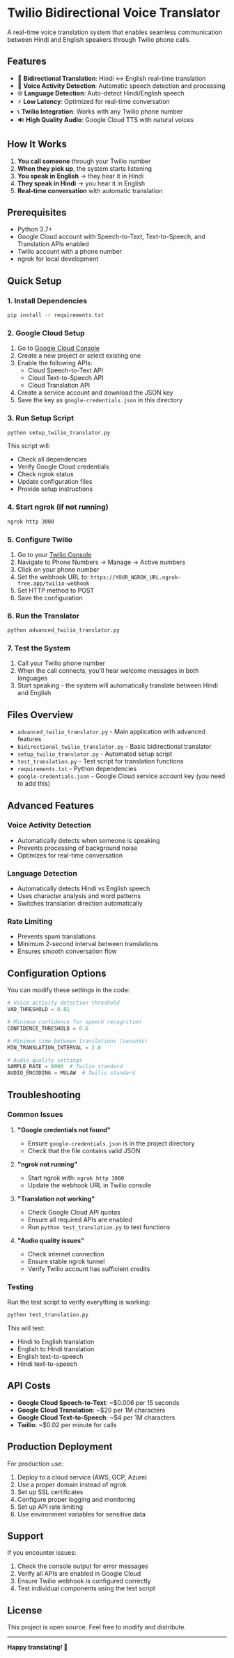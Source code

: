 # Twilio Bidirectional Voice Translator

A real-time voice translation system that enables seamless communication between Hindi and English speakers through Twilio phone calls.

## Features

- 🔄 **Bidirectional Translation**: Hindi ↔ English real-time translation
- 🎤 **Voice Activity Detection**: Automatic speech detection and processing
- 🌐 **Language Detection**: Auto-detect Hindi/English speech
- ⚡ **Low Latency**: Optimized for real-time conversation
- 📞 **Twilio Integration**: Works with any Twilio phone number
- 🔊 **High Quality Audio**: Google Cloud TTS with natural voices

## How It Works

1. **You call someone** through your Twilio number
2. **When they pick up**, the system starts listening
3. **You speak in English** → they hear it in Hindi
4. **They speak in Hindi** → you hear it in English
5. **Real-time conversation** with automatic translation

## Prerequisites

- Python 3.7+
- Google Cloud account with Speech-to-Text, Text-to-Speech, and Translation APIs enabled
- Twilio account with a phone number
- ngrok for local development

## Quick Setup

### 1. Install Dependencies

```bash
pip install -r requirements.txt
```

### 2. Google Cloud Setup

1. Go to [Google Cloud Console](https://console.cloud.google.com/)
2. Create a new project or select existing one
3. Enable the following APIs:
   - Cloud Speech-to-Text API
   - Cloud Text-to-Speech API
   - Cloud Translation API
4. Create a service account and download the JSON key
5. Save the key as `google-credentials.json` in this directory

### 3. Run Setup Script

```bash
python setup_twilio_translator.py
```

This script will:
- Check all dependencies
- Verify Google Cloud credentials
- Check ngrok status
- Update configuration files
- Provide setup instructions

### 4. Start ngrok (if not running)

```bash
ngrok http 3000
```

### 5. Configure Twilio

1. Go to your [Twilio Console](https://console.twilio.com/)
2. Navigate to Phone Numbers → Manage → Active numbers
3. Click on your phone number
4. Set the webhook URL to: `https://YOUR_NGROK_URL.ngrok-free.app/twilio-webhook`
5. Set HTTP method to POST
6. Save the configuration

### 6. Run the Translator

```bash
python advanced_twilio_translator.py
```

### 7. Test the System

1. Call your Twilio phone number
2. When the call connects, you'll hear welcome messages in both languages
3. Start speaking - the system will automatically translate between Hindi and English

## Files Overview

- `advanced_twilio_translator.py` - Main application with advanced features
- `bidirectional_twilio_translator.py` - Basic bidirectional translator
- `setup_twilio_translator.py` - Automated setup script
- `test_translation.py` - Test script for translation functions
- `requirements.txt` - Python dependencies
- `google-credentials.json` - Google Cloud service account key (you need to add this)

## Advanced Features

### Voice Activity Detection
- Automatically detects when someone is speaking
- Prevents processing of background noise
- Optimizes for real-time conversation

### Language Detection
- Automatically detects Hindi vs English speech
- Uses character analysis and word patterns
- Switches translation direction automatically

### Rate Limiting
- Prevents spam translations
- Minimum 2-second interval between translations
- Ensures smooth conversation flow

## Configuration Options

You can modify these settings in the code:

```python
# Voice activity detection threshold
VAD_THRESHOLD = 0.01

# Minimum confidence for speech recognition
CONFIDENCE_THRESHOLD = 0.6

# Minimum time between translations (seconds)
MIN_TRANSLATION_INTERVAL = 2.0

# Audio quality settings
SAMPLE_RATE = 8000  # Twilio standard
AUDIO_ENCODING = MULAW  # Twilio standard
```

## Troubleshooting

### Common Issues

1. **"Google credentials not found"**
   - Ensure `google-credentials.json` is in the project directory
   - Check that the file contains valid JSON

2. **"ngrok not running"**
   - Start ngrok with: `ngrok http 3000`
   - Update the webhook URL in Twilio console

3. **"Translation not working"**
   - Check Google Cloud API quotas
   - Ensure all required APIs are enabled
   - Run `python test_translation.py` to test functions

4. **"Audio quality issues"**
   - Check internet connection
   - Ensure stable ngrok tunnel
   - Verify Twilio account has sufficient credits

### Testing

Run the test script to verify everything is working:

```bash
python test_translation.py
```

This will test:
- Hindi to English translation
- English to Hindi translation
- English text-to-speech
- Hindi text-to-speech

## API Costs

- **Google Cloud Speech-to-Text**: ~$0.006 per 15 seconds
- **Google Cloud Translation**: ~$20 per 1M characters
- **Google Cloud Text-to-Speech**: ~$4 per 1M characters
- **Twilio**: ~$0.02 per minute for calls

## Production Deployment

For production use:

1. Deploy to a cloud service (AWS, GCP, Azure)
2. Use a proper domain instead of ngrok
3. Set up SSL certificates
4. Configure proper logging and monitoring
5. Set up API rate limiting
6. Use environment variables for sensitive data

## Support

If you encounter issues:

1. Check the console output for error messages
2. Verify all APIs are enabled in Google Cloud
3. Ensure Twilio webhook is configured correctly
4. Test individual components using the test script

## License

This project is open source. Feel free to modify and distribute.

---

**Happy translating! 🎉**
